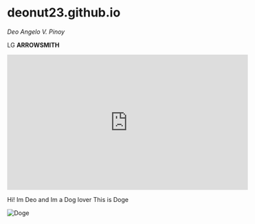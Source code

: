 # deonut23.github.io
*Deo Angelo V. Pinoy*

LG **ARROWSMITH**
<iframe width="560" height="315" src="https://www.youtube.com/embed/Yj7ja6BANLM" title="YouTube video player" frameborder="0" allow="accelerometer; autoplay; clipboard-write; encrypted-media; gyroscope; picture-in-picture; web-share" allowfullscreen></iframe>

Hi! Im Deo and Im a Dog lover
This is Doge

![Doge](https://www.cnet.com/a/img/resize/61c44c6765cb6b8529df884935ad7aefc622aeec/hub/2021/11/03/3c2a7d79-770e-4cfa-9847-66b3901fb5d7/c09.jpg?auto=webp&fit=crop&height=675&width=1200)

